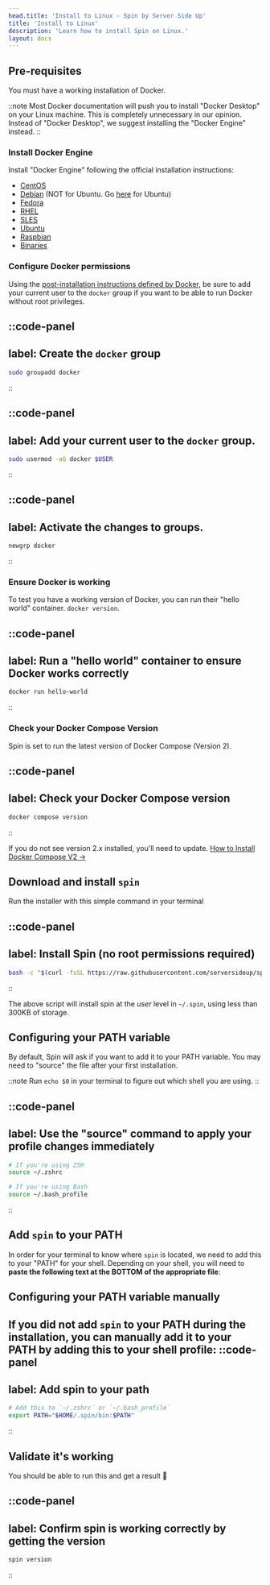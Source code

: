 ```yaml
---
head.title: 'Install to Linux - Spin by Server Side Up'
title: 'Install to Linux'
description: 'Learn how to install Spin on Linux.'
layout: docs
---
```


## Pre-requisites
You must have a working installation of Docker.

::note
Most Docker documentation will push you to install "Docker Desktop" on your Linux machine. This is completely unnecessary in our opinion. Instead of "Docker Desktop", we suggest installing the "Docker Engine" instead.
::

### Install Docker Engine

Install "Docker Engine" following the official installation instructions:
- [CentOS](https://docs.docker.com/engine/install/centos/)
- [Debian](https://docs.docker.com/engine/install/debian/) (NOT for Ubuntu. Go [here](https://docs.docker.com/engine/install/ubuntu/) for Ubuntu)
- [Fedora](https://docs.docker.com/engine/install/fedora/)
- [RHEL](https://docs.docker.com/engine/install/rhel/)
- [SLES](https://docs.docker.com/engine/install/sles/)
- [Ubuntu](https://docs.docker.com/engine/install/ubuntu/)
- [Raspbian](https://docs.docker.com/engine/install/raspberry-pi-os/)
- [Binaries](https://docs.docker.com/engine/install/binaries/)

### Configure Docker permissions
Using the [post-installation instructions defined by Docker](https://docs.docker.com/engine/install/linux-postinstall/), be sure to add your current user to the `docker` group if you want to be able to run Docker without root privileges.

::code-panel
---
label: Create the `docker` group
---
```bash
sudo groupadd docker
```
::

::code-panel
---
label: Add your current user to the `docker` group.
---
```bash
sudo usermod -aG docker $USER
```
::

::code-panel
---
label: Activate the changes to groups.
---
```bash
newgrp docker
```
::

### Ensure Docker is working
To test you have a working version of Docker, you can run their "hello world" container. `docker version`.

::code-panel
---
label: Run a "hello world" container to ensure Docker works correctly
---
```bash
docker run hello-world
```
::

### Check your Docker Compose Version
Spin is set to run the latest version of Docker Compose (Version 2).


::code-panel
---
label: Check your Docker Compose version
---
```bash
docker compose version
```
::

If you do not see version 2.x installed, you'll need to update. [ How to Install Docker Compose V2 →](https://docs.docker.com/compose/cli-command/#install-on-linux)


## Download and install `spin`
Run the installer with this simple command in your terminal

::code-panel
---
label: Install Spin (no root permissions required)
---
```bash
bash -c "$(curl -fsSL https://raw.githubusercontent.com/serversideup/spin/main/tools/install.sh)"
```
::

The above script will install spin at the _user_ level in `~/.spin`, using less than 300KB of storage.

## Configuring your PATH variable
By default, Spin will ask if you want to add it to your PATH variable. You may need to "source" the file after your first installation.

::note
Run `echo $0` in your terminal to figure out which shell you are using.
::

::code-panel
---
label: Use the "source" command to apply your profile changes immediately
---
```bash
# If you're using ZSH
source ~/.zshrc

# If you're using Bash
source ~/.bash_profile
```
::

## Add `spin` to your PATH
In order for your terminal to know where `spin` is located, we need to add this to your "PATH" for your shell. Depending on your shell, you will need to **paste the following text at the BOTTOM of the appropriate file**:

## Configuring your PATH variable manually
If you did not add `spin` to your PATH during the installation, you can manually add it to your PATH by adding this to your shell profile:
::code-panel
---
label: Add spin to your path
---
```bash
# Add this to `~/.zshrc` or `~/.bash_profile`
export PATH="$HOME/.spin/bin:$PATH"
```
::

## Validate it's working
You should be able to run this and get a result 🥳

::code-panel
---
label: Confirm spin is working correctly by getting the version
---
```bash
spin version
```
::